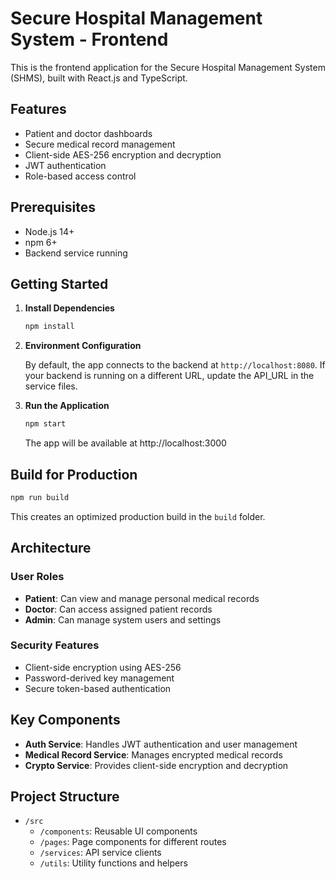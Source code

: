 # Secure Hospital Management System - Frontend

This is the frontend application for the Secure Hospital Management System (SHMS), built with React.js and TypeScript.

## Features

- Patient and doctor dashboards
- Secure medical record management
- Client-side AES-256 encryption and decryption
- JWT authentication
- Role-based access control

## Prerequisites

- Node.js 14+
- npm 6+
- Backend service running

## Getting Started

1. **Install Dependencies**

   ```bash
   npm install
   ```

2. **Environment Configuration**

   By default, the app connects to the backend at `http://localhost:8080`. 
   If your backend is running on a different URL, update the API_URL in the service files.

3. **Run the Application**

   ```bash
   npm start
   ```

   The app will be available at http://localhost:3000

## Build for Production

```bash
npm run build
```

This creates an optimized production build in the `build` folder.

## Architecture

### User Roles

- **Patient**: Can view and manage personal medical records
- **Doctor**: Can access assigned patient records
- **Admin**: Can manage system users and settings

### Security Features

- Client-side encryption using AES-256
- Password-derived key management
- Secure token-based authentication

## Key Components

- **Auth Service**: Handles JWT authentication and user management
- **Medical Record Service**: Manages encrypted medical records
- **Crypto Service**: Provides client-side encryption and decryption

## Project Structure

- `/src`
  - `/components`: Reusable UI components
  - `/pages`: Page components for different routes
  - `/services`: API service clients
  - `/utils`: Utility functions and helpers 